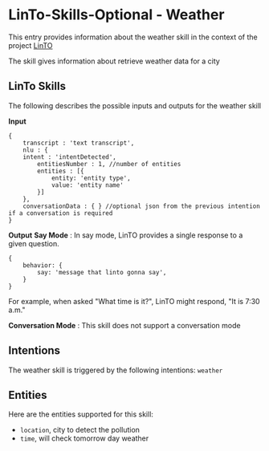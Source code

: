 # LinTo-Skills-Optional - Weather
This entry provides information about the weather skill in the context of the project [LinTO](https://linto.ai/)

The skill gives information about retrieve weather data for a city

## LinTo Skills
The following describes the possible inputs and outputs for the weather skill

**Input**
```
{
    transcript : 'text transcript',
    nlu : {
    intent : 'intentDetected',
        entitiesNumber : 1, //number of entities
        entities : [{
            entity: 'entity type',
            value: 'entity name'
        }]
    },
    conversationData : { } //optional json from the previous intention if a conversation is required
}
```

**Output**
__Say Mode__ : In say mode, LinTO provides a single response to a given question.
```
{
    behavior: {
        say: 'message that linto gonna say',
    }
}
```
For example, when asked "What time is it?", LinTO might respond, "It is 7:30 a.m."

__Conversation Mode__ : This skill does not support a conversation mode

## Intentions
The weather skill is triggered by the following intentions: `weather`

## Entities
Here are the entities supported for this skill:
  * `location`, city to detect the pollution
  * `time`, will check tomorrow day weather
